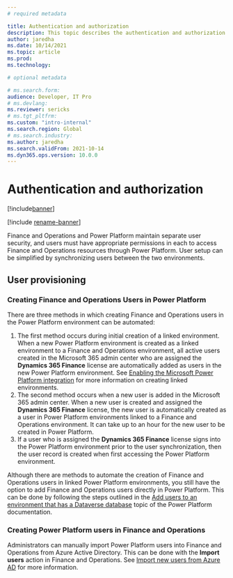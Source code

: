 ```yaml
---
# required metadata

title: Authentication and authorization
description: This topic describes the authentication and authorization models for user sync and permissions between Finance and Operations apps and Power Platform. 
author: jaredha
ms.date: 10/14/2021
ms.topic: article
ms.prod:
ms.technology: 

# optional metadata

# ms.search.form:
audience: Developer, IT Pro
# ms.devlang: 
ms.reviewer: sericks
# ms.tgt_pltfrm: 
ms.custom: "intro-internal"
ms.search.region: Global
# ms.search.industry:
ms.author: jaredha
ms.search.validFrom: 2021-10-14
ms.dyn365.ops.version: 10.0.0
---
```

# Authentication and authorization

[!include[banner](../includes/banner.md)]

[!include [rename-banner](~/includes/cc-data-platform-banner.md)]

Finance and Operations and Power Platform maintain separate user security, and users must have appropriate permissions in each to access Finance and Operations resources through Power Platform. User setup can be simplified by synchronizing users between the two environments.

## User provisioning

### Creating Finance and Operations Users in Power Platform

There are three methods in which creating Finance and Operations users in the Power Platform environment can be automated:

1. The first method occurs during initial creation of a linked environment. When a new Power Platform environment is created as a linked environment to a Finance and Operations environment, all active users created in the Microsoft 365 admin center who are assigned the **Dynamics 365 Finance** license are automatically added as users in the new Power Platform environment. See [Enabling the Microsoft Power Platform integration](./enable-power-platform-integration.md) for more information on creating linked environments. 
2. The second method occurs when a new user is added in the Microsoft 365 admin center. When a new user is created and assigned the **Dynamics 365 Finance** license, the new user is automatically created as a user in Power Platform environments linked to a Finance and Operations environment. It can take up to an hour for the new user to be created in Power Platform. 
3. If a user who is assigned the **Dynamics 365 Finance** license signs into the Power Platform environment prior to the user synchronization, then the user record is created when first accessing the Power Platform environment.

Although there are methods to automate the creation of Finance and Operations users in linked Power Platform environments, you still have the option to add Finance and Operations users directly in Power Platform. This can be done by following the steps outlined in the [Add users to an environment that has a Dataverse database](https://docs.microsoft.com/power-platform/admin/add-users-to-environment#add-users-to-an-environment-that-has-a-dataverse-database) topic of the Power Platform documentation.

### Creating Power Platform users in Finance and Operations

Administrators can manually import Power Platform users into Finance and Operations from Azure Active Directory. This can be done with the **Import users** action in Finance and Operations. See [Import new users from Azure AD](../sysadmin/tasks/create-new-users#import-new-users-from-azure-ad) for more information.
